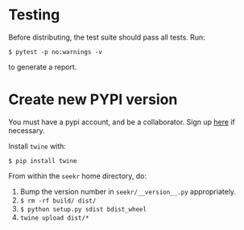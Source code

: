 # Testing

Before distributing, the test suite should pass all tests. Run:

```
$ pytest -p no:warnings -v
```

to generate a report. 

# Create new PYPI version

You must have a pypi account, and be a collaborator. 
Sign up [here](https://pypi.org/account/register/) if necessary.

Install `twine` with:

```
$ pip install twine
```

From within the `seekr` home directory, do:

1. Bump the version number in `seekr/__version__.py` appropriately.
2. `$ rm -rf build/ dist/`
3. `$ python setup.py sdist bdist_wheel`
4. `twine upload dist/*`